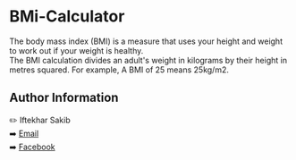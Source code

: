 # BMi-Calculator
The body mass index (BMI) is a measure that uses your height and weight to work out if your weight is healthy.  
The BMI calculation divides an adult's weight in kilograms by their height in metres squared. For example, A BMI of 25 means 25kg/m2.  
## Author Information
:pencil2: Iftekhar Sakib  
:arrow_right: [Email]( pro.iftekhar@gmail.com)  
:arrow_right: [Facebook](https://www.facebook.com/SAKIB797)
